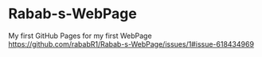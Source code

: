 # Rabab-s-WebPage
My first GitHub Pages for my first WebPage
https://github.com/rababR1/Rabab-s-WebPage/issues/1#issue-618434969
